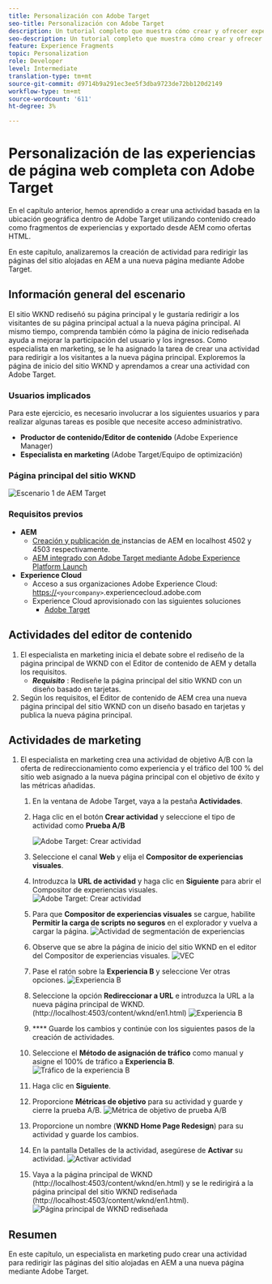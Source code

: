 ```yaml
---
title: Personalización con Adobe Target
seo-title: Personalización con Adobe Target
description: Un tutorial completo que muestra cómo crear y ofrecer experiencias personalizadas con Adobe Target.
seo-description: Un tutorial completo que muestra cómo crear y ofrecer experiencias personalizadas con Adobe Target.
feature: Experience Fragments
topic: Personalization
role: Developer
level: Intermediate
translation-type: tm+mt
source-git-commit: d9714b9a291ec3ee5f3dba9723de72bb120d2149
workflow-type: tm+mt
source-wordcount: '611'
ht-degree: 3%

---
```



# Personalización de las experiencias de página web completa con Adobe Target

En el capítulo anterior, hemos aprendido a crear una actividad basada en la ubicación geográfica dentro de Adobe Target utilizando contenido creado como fragmentos de experiencias y exportado desde AEM como ofertas HTML.

En este capítulo, analizaremos la creación de actividad para redirigir las páginas del sitio alojadas en AEM a una nueva página mediante Adobe Target.

## Información general del escenario

El sitio WKND rediseñó su página principal y le gustaría redirigir a los visitantes de su página principal actual a la nueva página principal. Al mismo tiempo, comprenda también cómo la página de inicio rediseñada ayuda a mejorar la participación del usuario y los ingresos. Como especialista en marketing, se le ha asignado la tarea de crear una actividad para redirigir a los visitantes a la nueva página principal. Exploremos la página de inicio del sitio WKND y aprendamos a crear una actividad con Adobe Target.

### Usuarios implicados

Para este ejercicio, es necesario involucrar a los siguientes usuarios y para realizar algunas tareas es posible que necesite acceso administrativo.

* **Productor de contenido/Editor de contenido**  (Adobe Experience Manager)
* **Especialista en marketing**  (Adobe Target/Equipo de optimización)

### Página principal del sitio WKND

![Escenario 1 de AEM Target](assets/personalization-use-case-2/aem-target-use-case-2.png)

### Requisitos previos

* **AEM**
   * [Creación y publicación de ](./implementation.md#getting-aem) instancias de AEM en localhost 4502 y 4503 respectivamente.
   * [AEM integrado con Adobe Target mediante Adobe Experience Platform Launch](./using-launch-adobe-io.md#aem-target-using-launch-by-adobe)
* **Experience Cloud**
   * Acceso a sus organizaciones Adobe Experience Cloud: <https://>`<yourcompany>`.experiencecloud.adobe.com
   * Experience Cloud aprovisionado con las siguientes soluciones
      * [Adobe Target](https://experiencecloud.adobe.com)

## Actividades del editor de contenido

1. El especialista en marketing inicia el debate sobre el rediseño de la página principal de WKND con el Editor de contenido de AEM y detalla los requisitos.
   * ***Requisito*** : Rediseñe la página principal del sitio WKND con un diseño basado en tarjetas.
2. Según los requisitos, el Editor de contenido de AEM crea una nueva página principal del sitio WKND con un diseño basado en tarjetas y publica la nueva página principal.

## Actividades de marketing

1. El especialista en marketing crea una actividad de objetivo A/B con la oferta de redireccionamiento como experiencia y el tráfico del 100 % del sitio web asignado a la nueva página principal con el objetivo de éxito y las métricas añadidas.
   1. En la ventana de Adobe Target, vaya a la pestaña **Actividades**.
   2. Haga clic en el botón **Crear actividad** y seleccione el tipo de actividad como **Prueba A/B**

      ![Adobe Target: Crear actividad](assets/personalization-use-case-2/create-ab-activity.png)
   3. Seleccione el canal **Web** y elija el **Compositor de experiencias visuales**.
   4. Introduzca la **URL de actividad** y haga clic en **Siguiente** para abrir el Compositor de experiencias visuales.
      ![Adobe Target: Crear actividad](assets/personalization-use-case-2/create-activity-ab-name.png)
   5. Para que **Compositor de experiencias visuales** se cargue, habilite **Permitir la carga de scripts no seguros** en el explorador y vuelva a cargar la página.
      ![Actividad de segmentación de experiencias](assets/personalization-use-case-1/load-unsafe-scripts.png)
   6. Observe que se abre la página de inicio del sitio WKND en el editor del Compositor de experiencias visuales.
      ![VEC](assets/personalization-use-case-2/vec.png)
   7. Pase el ratón sobre la **Experiencia B** y seleccione Ver otras opciones.
      ![Experiencia B](assets/personalization-use-case-2/redirect-url.png)
   8. Seleccione la opción **Redireccionar a URL** e introduzca la URL a la nueva página principal de WKND. (http://localhost:4503/content/wknd/en1.html)
      ![Experiencia B](assets/personalization-use-case-2/redirect-url-2.png)
   9. **** Guarde los cambios y continúe con los siguientes pasos de la creación de actividades.
   10. Seleccione el **Método de asignación de tráfico** como manual y asigne el 100% de tráfico a **Experiencia B**.
      ![Tráfico de la experiencia B](assets/personalization-use-case-2/traffic.png)
   11. Haga clic en **Siguiente**. 
   12. Proporcione **Métricas de objetivo** para su actividad y guarde y cierre la prueba A/B.
      ![Métrica de objetivo de prueba A/B](assets/personalization-use-case-2/goal-metric.png)
   13. Proporcione un nombre (**WKND Home Page Redesign**) para su actividad y guarde los cambios.
   14. En la pantalla Detalles de la actividad, asegúrese de **Activar** su actividad.
      ![Activar actividad](assets/personalization-use-case-2/ab-activate.png)
   15. Vaya a la página principal de WKND (http://localhost:4503/content/wknd/en.html) y se le redirigirá a la página principal del sitio WKND rediseñada (http://localhost:4503/content/wknd/en1.html).
      ![Página principal de WKND rediseñada](assets/personalization-use-case-2/WKND-home-page-redesign.png)

## Resumen

En este capítulo, un especialista en marketing pudo crear una actividad para redirigir las páginas del sitio alojadas en AEM a una nueva página mediante Adobe Target.
